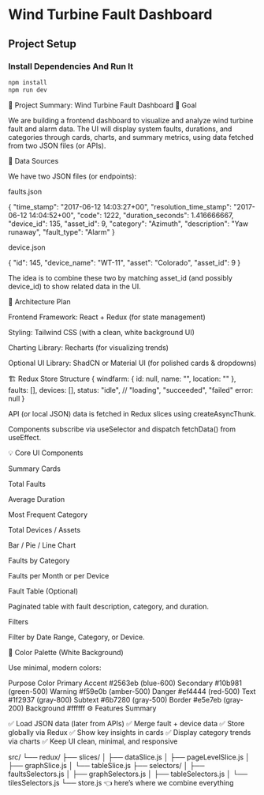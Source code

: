 # Wind Turbine Fault Dashboard

## Project Setup

### Install Dependencies And Run It
```bash
npm install
npm run dev
```

🧩 Project Summary: Wind Turbine Fault Dashboard
🎯 Goal

We are building a frontend dashboard to visualize and analyze wind turbine fault and alarm data. The UI will display system faults, durations, and categories through cards, charts, and summary metrics, using data fetched from two JSON files (or APIs).

📁 Data Sources

We have two JSON files (or endpoints):

faults.json

{
  "time_stamp": "2017-06-12 14:03:27+00",
  "resolution_time_stamp": "2017-06-12 14:04:52+00",
  "code": 1222,
  "duration_seconds": 1.416666667,
  "device_id": 135,
  "asset_id": 9,
  "category": "Azimuth",
  "description": "Yaw runaway",
  "fault_type": "Alarm"
}


device.json

{
  "id": 145,
  "device_name": "WT-11",
  "asset": "Colorado",
  "asset_id": 9
}


The idea is to combine these two by matching asset_id (and possibly device_id) to show related data in the UI.

🧠 Architecture Plan

Frontend Framework: React + Redux (for state management)

Styling: Tailwind CSS (with a clean, white background UI)

Charting Library: Recharts (for visualizing trends)

Optional UI Library: ShadCN or Material UI (for polished cards & dropdowns)

🏗️ Redux Store Structure
{
  windfarm: {
    id: null,
    name: "",
    location: ""
  },
  faults: [],
  devices: [],
  status: "idle", // "loading", "succeeded", "failed"
  error: null
}


API (or local JSON) data is fetched in Redux slices using createAsyncThunk.

Components subscribe via useSelector and dispatch fetchData() from useEffect.

💡 Core UI Components

Summary Cards

Total Faults

Average Duration

Most Frequent Category

Total Devices / Assets

Bar / Pie / Line Chart

Faults by Category

Faults per Month or per Device

Fault Table (Optional)

Paginated table with fault description, category, and duration.

Filters

Filter by Date Range, Category, or Device.

🎨 Color Palette (White Background)

Use minimal, modern colors:

Purpose	Color
Primary Accent	#2563eb (blue-600)
Secondary	#10b981 (green-500)
Warning	#f59e0b (amber-500)
Danger	#ef4444 (red-500)
Text	#1f2937 (gray-800)
Subtext	#6b7280 (gray-500)
Border	#e5e7eb (gray-200)
Background	#ffffff
⚙️ Features Summary

✅ Load JSON data (later from APIs)
✅ Merge fault + device data
✅ Store globally via Redux
✅ Show key insights in cards
✅ Display category trends via charts
✅ Keep UI clean, minimal, and responsive


src/
 └── redux/
      ├── slices/
      │    ├── dataSlice.js
      │    ├── pageLevelSlice.js
      │    ├── graphSlice.js
      │    └── tableSlice.js
      ├── selectors/
      │    ├── faultsSelectors.js
      │    ├── graphSelectors.js
      │    ├── tableSelectors.js
      │    └── tilesSelectors.js
      └── store.js   👈 here’s where we combine everything
